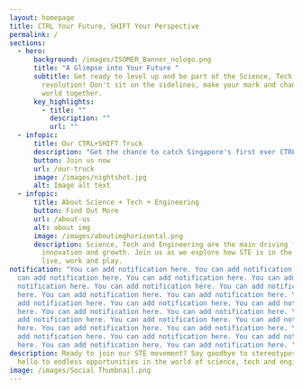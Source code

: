 ```yaml
---
layout: homepage
title: CTRL Your Future, SHIFT Your Perspective
permalink: /
sections:
  - hero:
      background: /images/ISOMER_Banner_nologo.png
      title: "A Glimpse into Your Future "
      subtitle: Get ready to level up and be part of the Science, Tech and Engineering
        revolution! Don't sit on the sidelines, make your mark and change the
        world together.
      key_highlights:
        - title: ""
          description: ""
          url: ""
  - infopic:
      title: Our CTRL+SHIFT Truck
      description: "Get the chance to catch Singapore's first ever CTRL+SHIFT truck. "
      button: Join us now
      url: /our-truck
      image: /images/nightshot.jpg
      alt: Image alt text
  - infopic:
      title: About Science + Tech + Engineering
      button: Find Out More
      url: /about-us
      alt: about img
      image: /images/aboutimghorizontal.png
      description: Science, Tech and Engineering are the main driving forces behind
        innovation and growth. Join us as we explore how STE is in the way we
        live, work and play.
notification: "You can add notification here. You can add notification here. You
  can add notification here. You can add notification here. You can add
  notification here. You can add notification here. You can add notification
  here. You can add notification here. You can add notification here. You can
  add notification here. You can add notification here. You can add notification
  here. You can add notification here. You can add notification here. You can
  add notification here. You can add notification here. You can add notification
  here. You can add notification here. You can add notification here. You can
  add notification here. You can add notification here. You can add notification
  here. You can add notification here. You can add notification here. "
description: Ready to join our STE movement? Say goodbye to stereotypes and
  hello to endless opportunities in the world of science, tech and engineering.
image: /images/Social Thumbnail.png
---
```

